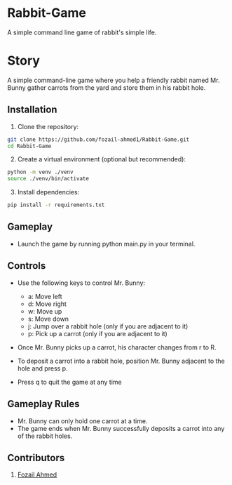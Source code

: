 # Rabbit-Game
A simple command line game of rabbit's simple life.

# Story
A simple command-line game where you help a friendly rabbit named Mr. Bunny gather carrots from the yard and store them in his rabbit hole.

## Installation
1. Clone the repository:
```bash
git clone https://github.com/fozail-ahmed1/Rabbit-Game.git
cd Rabbit-Game
```

2. Create a virtual environment (optional but recommended):
```bash
python -m venv ./venv
source ./venv/bin/activate
```
3. Install dependencies:
```bash
pip install -r requirements.txt
```

## Gameplay
- Launch the game by running python main.py in your terminal.

## Controls
 - Use the following keys to control Mr. Bunny:
   - a: Move left
   - d: Move right
   - w: Move up
   - s: Move down
   - j: Jump over a rabbit hole (only if you are adjacent to it)
   - p: Pick up a carrot (only if you are adjacent to it)

- Once Mr. Bunny picks up a carrot, his character changes from r to R.
- To deposit a carrot into a rabbit hole, position Mr. Bunny adjacent to the hole and press p.
- Press q to quit the game at any time

## Gameplay Rules
- Mr. Bunny can only hold one carrot at a time.
- The game ends when Mr. Bunny successfully deposits a carrot into any of the rabbit holes.

## Contributors
1. <a href="https://www.linkedin.com/in/fozail-ahmed1/">Fozail Ahmed </a>
